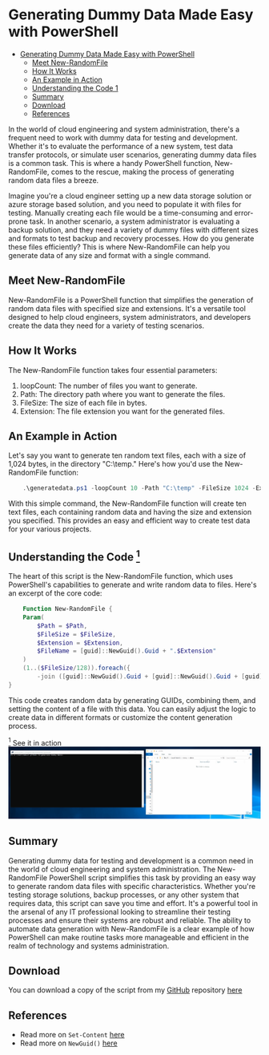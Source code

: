 # Generating Dummy Data Made Easy with PowerShell

- [Generating Dummy Data Made Easy with PowerShell](#generating-dummy-data-made-easy-with-powershell)
  - [Meet New-RandomFile](#meet-new-randomfile)
  - [How It Works](#how-it-works)
  - [An Example in Action](#an-example-in-action)
  - [Understanding the Code 1](#understanding-the-code-1)
  - [Summary](#summary)
  - [Download](#download)
  - [References](#references)

In the world of cloud engineering and system administration, there's a frequent need to work with dummy data for testing and development. Whether it's to evaluate the performance of a new system, test data transfer protocols, or simulate user scenarios, generating dummy data files is a common task. This is where a handy PowerShell function, New-RandomFile, comes to the rescue, making the process of generating random data files a breeze.

Imagine you're a cloud engineer setting up a new data storage solution or azure storage based solution, and you need to populate it with files for testing. Manually creating each file would be a time-consuming and error-prone task. In another scenario, a system administrator is evaluating a backup solution, and they need a variety of dummy files with different sizes and formats to test backup and recovery processes. How do you generate these files efficiently? This is where New-RandomFile can help you generate data of any size and format with a single command.

## Meet New-RandomFile

New-RandomFile is a PowerShell function that simplifies the generation of random data files with specified size and extensions. It's a versatile tool designed to help cloud engineers, system administrators, and developers create the data they need for a variety of testing scenarios.

## How It Works

The New-RandomFile function takes four essential parameters:

1. loopCount: The number of files you want to generate.
1. Path: The directory path where you want to generate the files.
1. FileSize: The size of each file in bytes.
1. Extension: The file extension you want for the generated files.

## An Example in Action

Let's say you want to generate ten random text files, each with a size of 1,024 bytes, in the directory "C:\temp." Here's how you'd use the New-RandomFile function:

```powershell
    .\generatedata.ps1 -loopCount 10 -Path "C:\temp" -FileSize 1024 -Extension "txt"
```

With this simple command, the New-RandomFile function will create ten text files, each containing random data and having the size and extension you specified. This provides an easy and efficient way to create test data for your various projects.
<!-- markdownlint-disable MD033 -->
## Understanding the Code <a href="#note1" id="note1ref"><sup>1</sup></a>

The heart of this script is the New-RandomFile function, which uses PowerShell's capabilities to generate and write random data to files. Here's an excerpt of the core code:

```powershell
    Function New-RandomFile {
    Param(
        $Path = $Path, 
        $FileSize = $FileSize, 
        $Extension = $Extension,
        $FileName = [guid]::NewGuid().Guid + ".$Extension"
    ) 
    (1..($FileSize/128)).foreach({
        -join ([guid]::NewGuid().Guid + [guid]::NewGuid().Guid + [guid]::NewGuid().Guid + [guid]::NewGuid().Guid -Replace "-").SubString(1, 126)    }) | Set-Content "$Path\$FileName"
}

```

This code creates random data by generating GUIDs, combining them, and setting the content of a file with this data. You can easily adjust the logic to create data in different formats or customize the content generation process.

<a id="note1" href="#note1ref"><sup>1</sup></a> See it in action ![GIF](generate-dummy-images/Generate%20Dummy%20Data.gif)

<!-- markdownlint-enable MD033 -->
## Summary

Generating dummy data for testing and development is a common need in the world of cloud engineering and system administration. The New-RandomFile PowerShell script simplifies this task by providing an easy way to generate random data files with specific characteristics. Whether you're testing storage solutions, backup processes, or any other system that requires data, this script can save you time and effort. It's a powerful tool in the arsenal of any IT professional looking to streamline their testing processes and ensure their systems are robust and reliable. The ability to automate data generation with New-RandomFile is a clear example of how PowerShell can make routine tasks more manageable and efficient in the realm of technology and systems administration.

## Download

You can download a copy of the script from my [GitHub](https://github.com/) repository [here](/ramuvr.github.io/generate-dummy-data/)

## References

- Read more on `Set-Content` [here](https://learn.microsoft.com/en-us/powershell/module/microsoft.powershell.management/set-content?view=powershell-7.3)
- Read more on `NewGuid()` [here](https://learn.microsoft.com/en-us/powershell/module/microsoft.powershell.utility/new-guid?view=powershell-7.3)
